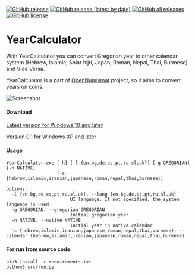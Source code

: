 [![GitHub release](https://img.shields.io/github/release/opennumismat/YearCalculator.svg)](https://github.com/opennumismat/YearCalculator/releases/)
[![GitHub release (latest by date)](https://img.shields.io/github/downloads/opennumismat/YearCalculator/latest/total.svg)](https://hanadigital.github.io/grev/?user=OpenNumismat&repo=YearCalculator)
[![GitHub all releases](https://img.shields.io/github/downloads/opennumismat/YearCalculator/total.svg)](https://hanadigital.github.io/grev/?user=OpenNumismat&repo=YearCalculator)
[![GitHub license](https://img.shields.io/github/license/opennumismat/YearCalculator.svg)](https://github.com/opennumismat/YearCalculator/blob/master/LICENSE)

# YearCalculator

With YearCalculator you can convert Gregorian year to other calendar system (Hebrew, Islamic, Solar hijri, Japan, Roman, Nepal, Thai, Burmese) and Vice Versa.

YearCalculator is a part of [OpenNumismat](http://opennumismat.github.io/) project, so it aims to convert years on coins.

![Screenshot](https://opennumismat.github.io/images/YearCalculator.png)

#### Download
[Latest version for Windows 10 and later](https://github.com/OpenNumismat/YearCalculator/releases/latest)

[Version 0.1 for Windows XP and later](https://github.com/OpenNumismat/YearCalculator/releases/download/0.1/YearCalculator.zip)

#### Usage
    YearCalculator.exe [-h] [-l {en,bg,de,es,pt,ru,sl,uk}] [-g GREGORIAN] [-n NATIVE]
                       [-c {hebrew,islamic,iranian,japanese,roman,nepal,thai,burmese}]

    options:
      -l {en,bg,de,es,pt,ru,sl,uk}, --lang {en,bg,de,es,pt,ru,sl,uk}
                            UI language. If not specified, the system language is used
      -g GREGORIAN, --gregorian GREGORIAN
                            Initial gregorian year
      -n NATIVE, --native NATIVE
                            Initial year in native calendar
      -c {hebrew,islamic,iranian,japanese,roman,nepal,thai,burmese}, --calendar {hebrew,islamic,iranian,japanese,roman,nepal,thai,burmese}

#### For run from source code
    pip3 install -r requirements.txt
    python3 src/run.py
